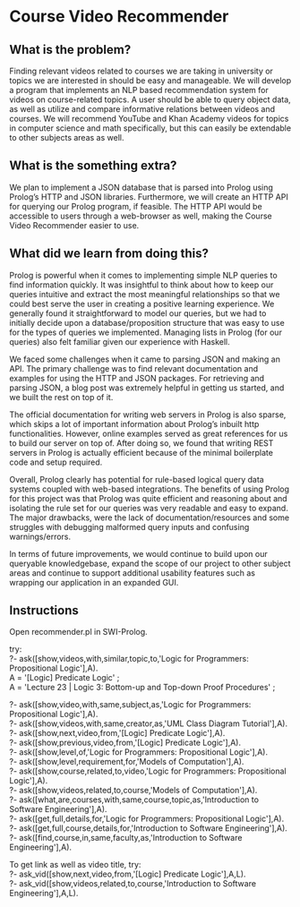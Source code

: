 # Course Video Recommender

## What is the problem?
Finding relevant videos related to courses we are taking in university or topics we are interested in should be easy and manageable. We will develop a program that implements an NLP based recommendation system for videos on course-related topics. A user should be able to query object data, as well as utilize and compare informative relations between videos and courses.  We will recommend YouTube and Khan Academy videos for topics in computer science and math specifically, but this can easily be extendable to other subjects areas as well.

## What is the something extra?
We plan to implement a JSON database that is parsed into Prolog using Prolog’s HTTP and JSON libraries. Furthermore, we will create an HTTP API for querying our Prolog program, if feasible. The HTTP API would be accessible to users through a web-browser as well, making the Course Video Recommender easier to use.

## What did we learn from doing this?
Prolog is powerful when it comes to implementing simple NLP queries to find information quickly. It was insightful to think about how to keep our queries intuitive and extract the most meaningful relationships so that we could best serve the user in creating a positive learning experience. We generally found it straightforward to model our queries, but we had to initially decide upon a database/proposition structure that was easy to use for the types of queries we implemented. Managing lists in Prolog (for our queries) also felt familiar given our experience with Haskell.

We faced some challenges when it came to parsing JSON and making an API. The primary challenge was to find relevant documentation and examples for using the HTTP and JSON packages. For retrieving and parsing JSON, a blog post was extremely helpful in getting us started, and we built the rest on top of it. 

The official documentation for writing web servers in Prolog is also sparse, which skips a lot of important information about Prolog’s inbuilt http functionalities. However, online examples served as great references for us to build our server on top of. After doing so, we found that writing REST servers in Prolog is actually efficient because of the minimal boilerplate code and setup required.

Overall, Prolog clearly has potential for rule-based logical query data systems coupled with web-based integrations. The benefits of using Prolog for this project was that Prolog was quite efficient and reasoning about and isolating the rule set for our queries was very readable and easy to expand. The major drawbacks, were the lack of documentation/resources and some struggles with debugging malformed query inputs and confusing warnings/errors.

In terms of future improvements, we would continue to build upon our queryable knowledgebase, expand the scope of our project to other subject areas and continue to support additional usability features such as wrapping our application in an expanded GUI.

## Instructions

Open recommender.pl in SWI-Prolog.  

try:  
?- ask([show,videos,with,similar,topic,to,'Logic for Programmers: Propositional Logic'],A).  
A = '[Logic] Predicate Logic' ;  
A = 'Lecture 23 | Logic 3: Bottom-up and Top-down Proof Procedures' ;  


?- ask([show,video,with,same,subject,as,'Logic for Programmers: Propositional Logic'],A).  
?- ask([show,videos,with,same,creator,as,'UML Class Diagram Tutorial'],A).  
?- ask([show,next,video,from,'[Logic] Predicate Logic'],A).  
?- ask([show,previous,video,from,'[Logic] Predicate Logic'],A).  
?- ask([show,level,of,'Logic for Programmers: Propositional Logic'],A).  
?- ask([show,level,requirement,for,'Models of Computation'],A).  
?- ask([show,course,related,to,video,'Logic for Programmers: Propositional Logic'],A).  
?- ask([show,videos,related,to,course,'Models of Computation'],A).  
?- ask([what,are,courses,with,same,course,topic,as,'Introduction to Software Engineering'],A).  
?- ask([get,full,details,for,'Logic for Programmers: Propositional Logic'],A).  
?- ask([get,full,course,details,for,'Introduction to Software Engineering'],A).  
?- ask([find,course,in,same,faculty,as,'Introduction to Software Engineering'],A).  

To get link as well as video title, try:  
?- ask_vid([show,next,video,from,'[Logic] Predicate Logic'],A,L).  
?- ask_vid([show,videos,related,to,course,'Introduction to Software Engineering'],A,L).  
